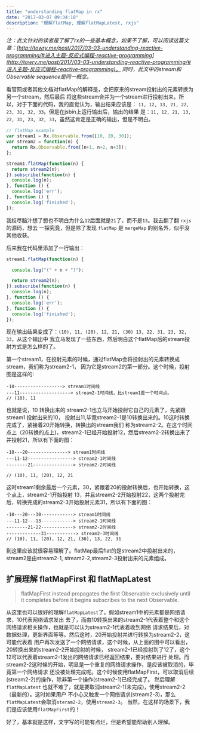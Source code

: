 ```yaml
---
title: "understanding flatMap in rx"
date: "2017-03-07 09:34:18"
description: "理解flatMap, 理解flatMapLatest, rxjs"
---
```


<em>注：此文针对的读者是了解了rx的一些基本概念，如果不了解，可以阅读这篇文章：[http://towry.me/post/2017/03-03-understanding-reactive-programming/#进入主题-反应式编程-reactive-programming](http://towry.me/post/2017/03-03-understanding-reactive-programming/#进入主题-反应式编程-reactive-programming)。
同时，此文中的stream和Observable sequence是同一概念。</em>

看官网或者其他文档对flatMap的解释是，会把原来的stream投射出的元素转换为另一个stream，然后最后
将这些stream合并为一个stream进行投射出来。所以，对于下面的代码，我的直觉认为，输出结果应该是：
`11, 12, 13, 21, 22, 23, 31, 32, 33`。但是在jsbin上运行输出后，输出的结果
是：`11, 12, 21, 13, 22, 31, 23, 32, 33`，虽然这肯定是正确的输出，但是不明白。

```js
// flatMap example
var stream1 = Rx.Observable.from([10, 20, 30]);
var stream2 = function(n) {
  return Rx.Observable.from([n+1, n+2, n+3]);
};

stream1.flatMap(function(n) {
  return stream2(n);
}).subscribe(function(n) {
  console.log(n);
}, function () {
  console.log('err');
}, function () {
  console.log('finished');
});
```

我绞尽脑汁想了想也不明白为什么`12`后面就是`21`了，而不是`13`。我去翻了翻 `rxjs` 的源码，想去
一探究竟，但是除了发现 `flatMap` 是 `mergeMap` 的别名外，似乎没其他收获。

后来我在代码里添加了一行输出：

```js
stream1.flatMap(function(n) {

  console.log("(" + n + ")");

  return stream2(n);
}).subscribe(function(n) {
  console.log(n);
}, function () {
  console.log('err');
}, function () {
  console.log('finished');
});
```

现在输出结果变成了：`(10), 11, (20), 12, 21, (30) 13, 22, 31, 23, 32, 33`，从这个输出中
我立马发现了一些东西，然后明白这个flatMap后的stream投射方式是怎么样的了。

第一个stream1，在投射元素的时候，通过flatMap会将投射出的元素转换成stream，我们称为stream2-1，
因为它是stream2的第一部分。这个时候，投射图是这样的:

```
-10------------------> stream1时间线
---11-------------------> stream2-1时间线，比stream1差一个时间点。
// (10), 11
```

也就是说，10 转换出来的 stream2-1也立马开始投射它自己的元素了，先紧跟 stream1 投射出来的10，
投射出11,毕竟stream2-1是10转换出来的。10这时转换完成了，紧接着20开始转换，转换出的stream我们
称为stream2-2。在这个时间点上（20转换的点上)，stream2-1已经开始投射12，然后stream2-2转换出来了
并投射21，所以有下面的图：

```
-10---20---------------> stream1时间线
---11-12-----------------> stream2-1时间线
--------21---------------> stream2-2时间线

// (10), 11, (20), 12, 21
```

这时stream1剩余最后一个元素，30，紧跟着20的投射转换后，也开始转换，这个点上，stream2-1开始投射
13，并且stream2-2开始投射22，这两个投射完后，转换完成的stream2-3开始投射元素31，所以有下面的图：

```
-10---20---30------------> stream1时间线
---11-12---13------------> stream2-1时间线
--------21-22------------> stream2-2时间线
-------------31-----------> stream2-3时间线
// (10), 11, (20), 12, 21, (30), 13, 22, 31
```

到这里应该就很容易理解了。flatMap最后flat的是stream2中投射出来的，stream2是由stream2-1,
stream2-2,stream2-3投射出来的元素组成。

## 扩展理解 flatMapFirst 和 flatMapLatest

> flatMapFirst instead propagates the first Observable exclusively until it completes before it begins subscribes to the next Observable.

从这里也可以很好的理解`flatMapLatest`了。假如stream1中的元素都是网络请求，10代表网络请求发出
去了，而由10转换出来的stream2-1代表着整个和这个网络请求相关操作，也就是可以认为stream2-1代表着收到网络
请求结果后，对数据处理，更新界面等等。然后这时，20开始投射并进行转换为stream2-2，这可能代表着
用户再次发送了一个网络请求，这个时候，从上面的图中可以看出，20转换出来的stream2-2开始投射的时候，
stream2-1已经投射到了12了，这个12可以代表着stream2-1发出的网络请求已经返回结果，要对结果进行
处理。而stream2-2这时候的开始，明显是一个重复的网络请求操作，是应该被取消的，毕竟第一个网络请求
还没被处理完成呢。这个时候使用flatMapFirst，可以取消后续(stream2-2)的操作，除非第一个操作(stream2-1)已经完成了。
然后理解 `flatMapLatest` 也就不难了，就是要取消stream2-1(未完成)，使用stream2-2（最新的）。这时如果用户
不小心又触发一个网络请求(stream2-3)，那么`flatMapLatest`会取消`steram2-2`，使用`stream2-3`。
当然，在这样的场景下，我们是应该使用`flatMapFirst`的！

好了，基本就是这样，文字写的可能有点烂，但是希望能帮助别人理解。
